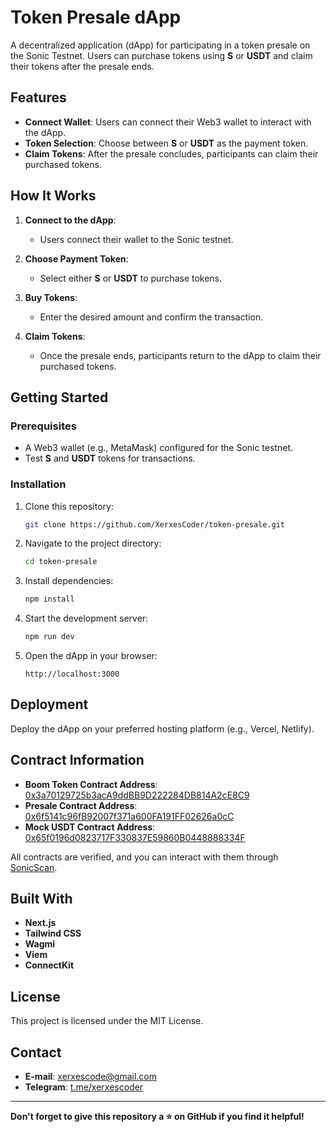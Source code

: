 
# Token Presale dApp

A decentralized application (dApp) for participating in a token presale on the Sonic Testnet. Users can purchase tokens using **S** or **USDT** and claim their tokens after the presale ends.

## Features

- **Connect Wallet**: Users can connect their Web3 wallet to interact with the dApp.
- **Token Selection**: Choose between **S** or **USDT** as the payment token.
- **Claim Tokens**: After the presale concludes, participants can claim their purchased tokens.

## How It Works

1. **Connect to the dApp**:
   - Users connect their wallet to the Sonic testnet.

2. **Choose Payment Token**:
   - Select either **S** or **USDT** to purchase tokens.

3. **Buy Tokens**:
   - Enter the desired amount and confirm the transaction.

4. **Claim Tokens**:
   - Once the presale ends, participants return to the dApp to claim their purchased tokens.

## Getting Started

### Prerequisites

- A Web3 wallet (e.g., MetaMask) configured for the Sonic testnet.
- Test **S** and **USDT** tokens for transactions.

### Installation

1. Clone this repository:
   ```bash
   git clone https://github.com/XerxesCoder/token-presale.git
   ```

2. Navigate to the project directory:
   ```bash
   cd token-presale
   ```

3. Install dependencies:
   ```bash
   npm install
   ```

4. Start the development server:
   ```bash
   npm run dev
   ```

5. Open the dApp in your browser:
   ```
   http://localhost:3000
   ```

## Deployment

Deploy the dApp on your preferred hosting platform (e.g., Vercel, Netlify).

## Contract Information

- **Boom Token Contract Address**: [0x3a70129725b3acA9ddBB9D222284DB814A2cE8C9](https://64165.testnet.routescan.io/address/0x3a70129725b3acA9ddBB9D222284DB814A2cE8C9)
- **Presale Contract Address**: [0x6f5141c96fB92007f371a600FA191FF02626a0cC](https://64165.testnet.routescan.io/address/0x6f5141c96fB92007f371a600FA191FF02626a0cC)
- **Mock USDT Contract Address**: [0x65f0196d0823717F330837E59860B0448888334F](https://64165.testnet.routescan.io/address/0x65f0196d0823717F330837E59860B0448888334F)

All contracts are verified, and you can interact with them through [SonicScan](https://64165.testnet.routescan.io).

## Built With

- **Next.js** 
- **Tailwind CSS**
- **Wagmi** 
- **Viem**
- **ConnectKit**

## License

This project is licensed under the MIT License.

## Contact

- **E-mail**: [xerxescode@gmail.com](mailto:xerxescode@gmail.com)
- **Telegram**: [t.me/xerxescoder](https://t.me/xerxescoder)

---

**Don't forget to give this repository a ⭐ on GitHub if you find it helpful!**
